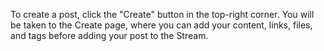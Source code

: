 To create a post, click the "Create" button in the top-right corner.
You will be taken to the Create page, where you can add your content, links, files, and tags before adding your post to the Stream.  

